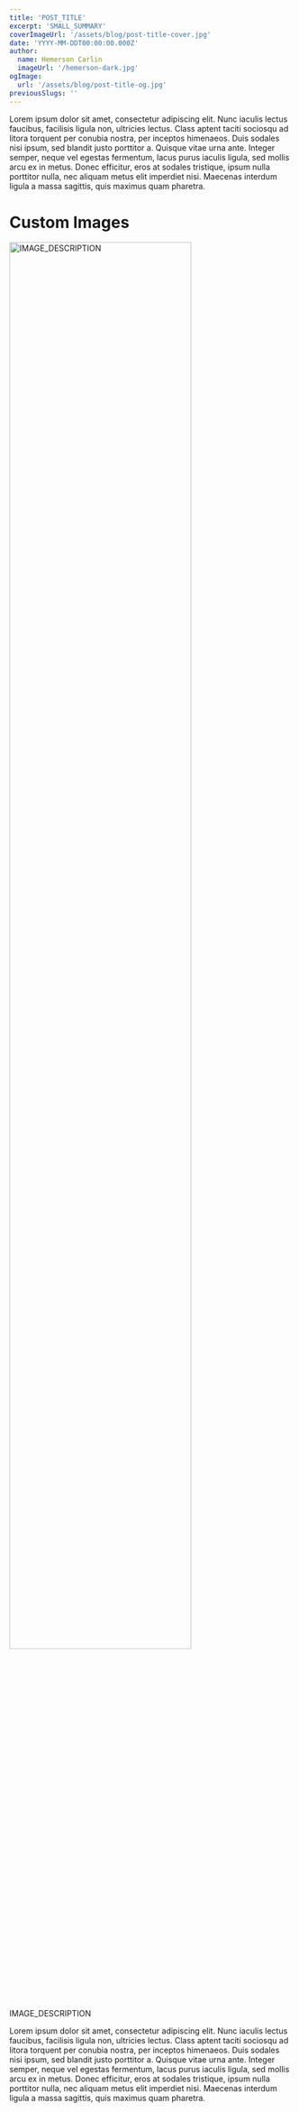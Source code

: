 ```yaml
---
title: 'POST_TITLE'
excerpt: 'SMALL_SUMMARY'
coverImageUrl: '/assets/blog/post-title-cover.jpg'
date: 'YYYY-MM-DDT00:00:00.000Z'
author:
  name: Hemerson Carlin
  imageUrl: '/hemerson-dark.jpg'
ogImage:
  url: '/assets/blog/post-title-og.jpg'
previousSlugs: ''
---
```


Lorem ipsum dolor sit amet, consectetur adipiscing elit. Nunc iaculis lectus faucibus, facilisis ligula non, ultricies lectus. Class aptent taciti sociosqu ad litora torquent per conubia nostra, per inceptos himenaeos. Duis sodales nisi ipsum, sed blandit justo porttitor a. Quisque vitae urna ante. Integer semper, neque vel egestas fermentum, lacus purus iaculis ligula, sed mollis arcu ex in metus. Donec efficitur, eros at sodales tristique, ipsum nulla porttitor nulla, nec aliquam metus elit imperdiet nisi. Maecenas interdum ligula a massa sagittis, quis maximus quam pharetra.

# Custom Images

<div class="blog-post-image">
  <img alt="IMAGE_DESCRIPTION" src="/assets/blog/path-to-image.jpg" style="width: 80%;" title="IMAGE_DESCRIPTION">
  <p>IMAGE_DESCRIPTION</p>
</div>

Lorem ipsum dolor sit amet, consectetur adipiscing elit. Nunc iaculis lectus faucibus, facilisis ligula non, ultricies lectus. Class aptent taciti sociosqu ad litora torquent per conubia nostra, per inceptos himenaeos. Duis sodales nisi ipsum, sed blandit justo porttitor a. Quisque vitae urna ante. Integer semper, neque vel egestas fermentum, lacus purus iaculis ligula, sed mollis arcu ex in metus. Donec efficitur, eros at sodales tristique, ipsum nulla porttitor nulla, nec aliquam metus elit imperdiet nisi. Maecenas interdum ligula a massa sagittis, quis maximus quam pharetra.
